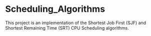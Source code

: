 # Scheduling_Algorithms
This project is an implementation of the Shortest Job First (SJF) and Shortest Remaining Time (SRT) CPU Scheduling algorithms.
